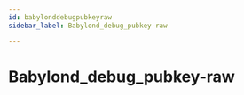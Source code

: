 ```yaml
---
id: babylonddebugpubkeyraw
sidebar_label: Babylond_debug_pubkey-raw

---
```


# Babylond_debug_pubkey-raw